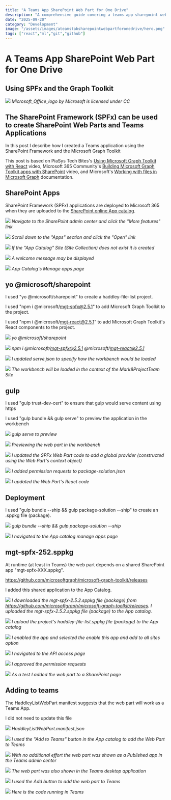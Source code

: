 ```yaml
---
title: "A Teams App SharePoint Web Part for One Drive"
description: "A comprehensive guide covering a teams app sharepoint web part for one drive"
date: "2025-09-20"
category: "Development"
image: "/assets/images/ateamstabsharepointwebpartforonedrive/hero.png"
tags: ["react","ml","git","github"]
---
```


# A Teams App SharePoint Web Part for One Drive

## Using SPFx and the Graph Toolkit

![](/assets/images/ateamstabsharepointwebpartforonedrive/office-365-icon-500x500.png)
*Microsoft_Office_logo by Microsoft is licensed under CC*


## The SharePoint Framework (SPFx) can be used to create SharePoint Web Parts and Teams Applications

In this post I describe how I created a Teams application using the SharePoint Framework and the Microsoft Graph Toolkit

This post is based on PiaSys Tech Bites's [Using Microsoft Graph Toolkit with React](https://www.youtube.com/watch?v=5ZsD2uHVpz4) video, Microsoft 365 Community's [Building Microsoft Graph Toolkit apps with SharePoint](https://www.youtube.com/watch?v=PTWXRuPbSEw) video, and Microsoft's [Working with files in Microsoft Graph](https://docs.microsoft.com/en-us/graph/api/resources/onedrive?view=graph-rest-1.0) documentation.


## SharePoint Apps

SharePoint Framework (SPFx) applications are deployed to Microsoft 365 when they are uploaded to the [SharePoint online App catalog](sharepointwebpart2.html).

![](/assets/images/ateamstabsharepointwebpartforonedrive/screen-shot-2022-05-28-at-1.34.20-pm-1836x837.png)
*Navigate to the SharePoint admin center and click the "More features" link*

![](/assets/images/ateamstabsharepointwebpartforonedrive/screen-shot-2022-05-28-at-1.37.19-pm-1836x839.png)
*Scroll down to the "Apps" section and click the "Open" link*

![](/assets/images/ateamstabsharepointwebpartforonedrive/screen-shot-2022-05-28-at-1.37.27-pm-1836x832.png)
*If the "App Catalog" Site (Site Collection) does not exist it is created*

![](/assets/images/ateamstabsharepointwebpartforonedrive/screen-shot-2022-05-28-at-1.37.47-pm-1836x842.png)
*A welcome message may be displayed*

![](/assets/images/ateamstabsharepointwebpartforonedrive/screen-shot-2022-05-28-at-1.38.02-pm-1836x839.png)
*App Catalog's Manage apps page*


## yo @microsoft/sharepoint

I used "yo @microsoft/sharepoint" to create a haddley-file-list project.

I used "npm i @microsoft/mgt-spfx@2.5.1" to add Microsoft Graph Toolkit to the project.

I used "npm i @microsoft/mgt-react@2.5.1" to add Microsoft Graph Toolkit's React components to the project.

![](/assets/images/ateamstabsharepointwebpartforonedrive/screen-shot-2022-05-28-at-7.21.51-pm-1836x1000.png)
*yo @microsoft/sharepoint*

![](/assets/images/ateamstabsharepointwebpartforonedrive/screen-shot-2022-05-28-at-7.24.19-pm-1836x1000.png)
*npm i @microsoft/mgt-spfx@2.5.1 @microsoft/mgt-react@2.5.1*

![](/assets/images/ateamstabsharepointwebpartforonedrive/screen-shot-2022-05-28-at-7.25.08-pm-1836x1038.png)
*I updated serve.json to specify how the workbench would be loaded*

![](/assets/images/ateamstabsharepointwebpartforonedrive/screen-shot-2022-05-28-at-7.27.28-pm-1836x1040.png)
*The workbench will be loaded in the context of the Mark8ProjectTeam Site*


## gulp

I used "gulp trust-dev-cert" to ensure that gulp would serve content using https

I used "gulp bundle && gulp serve" to preview the application in the workbench

![](/assets/images/ateamstabsharepointwebpartforonedrive/screen-shot-2022-05-28-at-7.28.17-pm-1836x1038.png)
*gulp serve to preview*

![](/assets/images/ateamstabsharepointwebpartforonedrive/screen-shot-2022-05-28-at-7.29.18-pm-1836x805.png)
*Previewing the web part in the workbench*

![](/assets/images/ateamstabsharepointwebpartforonedrive/screen-shot-2022-05-28-at-7.31.35-pm-1836x1035.png)
*I updated the SPFx Web Part code to add a global provider (constructed using the Web Part's context object)*

![](/assets/images/ateamstabsharepointwebpartforonedrive/screen-shot-2022-05-29-at-10.38.53-am-1258x619.png)
*I added permission requests to package-solution.json*

![](/assets/images/ateamstabsharepointwebpartforonedrive/screen-shot-2022-05-29-at-10.43.31-am-1255x617.png)
*I updated the Web Part's React code*


## Deployment

I used "gulp bundle --ship && gulp package-solution --ship" to create an .sppkg file (package).

![](/assets/images/ateamstabsharepointwebpartforonedrive/screen-shot-2022-05-29-at-10.48.51-am-1836x957.png)
*gulp bundle --ship && gulp package-solution --ship*

![](/assets/images/ateamstabsharepointwebpartforonedrive/screen-shot-2022-05-29-at-10.04.55-am-1401x787.png)
*I navigated to the App catalog manage apps page*


## mgt-spfx-252.sppkg

At runtime (at least in Teams) the web part depends on a shared SharePoint app "mgt-spfx-XXX.sppkg".

https://github.com/microsoftgraph/microsoft-graph-toolkit/releases

I added this shared application to the App Catalog.

![](/assets/images/ateamstabsharepointwebpartforonedrive/screen-shot-2022-05-29-at-10.22.33-am-1183x745.png)
*I downloaded the mgt-spfx-2.5.2.sppkg file (package) from https://github.com/microsoftgraph/microsoft-graph-toolkit/releases. I uploaded the mgt-spfx-2.5.2.sppkg file (package) to the App catalog.*

![](/assets/images/ateamstabsharepointwebpartforonedrive/screen-shot-2022-05-29-at-10.06.04-am-1399x783.png)
*I upload the project's haddley-file-list.sppkg file (package) to the App catalog*

![](/assets/images/ateamstabsharepointwebpartforonedrive/screen-shot-2022-05-28-at-8.37.53-pm-1836x1103.png)
*I enabled the app and selected the enable this app and add to all sites option*

![](/assets/images/ateamstabsharepointwebpartforonedrive/screen-shot-2022-05-28-at-8.38.08-pm-1836x1105.png)
*I navigated to the API access page*

![](/assets/images/ateamstabsharepointwebpartforonedrive/screen-shot-2022-05-28-at-8.38.39-pm-1836x1104.png)
*I approved the permission requests*

![](/assets/images/ateamstabsharepointwebpartforonedrive/screen-shot-2022-05-29-at-10.06.57-am-1395x785.png)
*As a test I added the web part to a SharePoint page*


## Adding to teams

The HaddleyListWebPart manifest suggests that the web part will work as a Teams App.

I did not need to update this file

![](/assets/images/ateamstabsharepointwebpartforonedrive/screen-shot-2022-05-29-at-10.13.43-am-1836x904.png)
*HaddleyListWebPart.manifest.json*

![](/assets/images/ateamstabsharepointwebpartforonedrive/screen-shot-2022-05-29-at-10.07.16-am-449x303.png)
*I used the "Add to Teams" button in the App catalog to add the Web Part to Teams*

![](/assets/images/ateamstabsharepointwebpartforonedrive/screen-shot-2022-05-29-at-10.09.26-am-1403x780.png)
*With no additional effort the web part was shown as a Published app in the Teams admin center*

![](/assets/images/ateamstabsharepointwebpartforonedrive/screen-shot-2022-05-29-at-10.10.03-am-1401x787.png)
*The web part was also shown in the Teams desktop application*

![](/assets/images/ateamstabsharepointwebpartforonedrive/screen-shot-2022-05-29-at-10.10.15-am-1397x781.png)
*I used the Add button to add the web part to Teams*

![](/assets/images/ateamstabsharepointwebpartforonedrive/screen-shot-2022-05-29-at-10.24.10-am-1400x786.png)
*Here is the code running in Teams*
